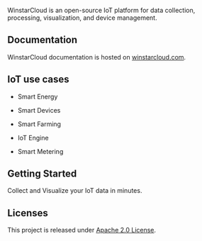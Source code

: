 WinstarCloud is an open-source IoT platform for data collection, processing, visualization, and device management.


## Documentation

WinstarCloud documentation is hosted on [winstarcloud.com](https://winstarcloud.com/pages/docs).

## IoT use cases

- Smart Energy

- Smart Devices

- Smart Farming

- IoT Engine

- Smart Metering

## Getting Started

Collect and Visualize your IoT data in minutes.

## Licenses

This project is released under [Apache 2.0 License](./LICENSE).
